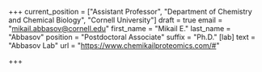 +++
current_position = ["Assistant Professor", "Department of Chemistry and Chemical Biology", "Cornell University"]
draft = true
email = "mikail.abbasov@cornell.edu"
first_name = "Mikail E."
last_name = "Abbasov"
position = "Postdoctoral Associate"
suffix = "Ph.D."
[lab]
text = "Abbasov Lab"
url = "https://www.chemikailproteomics.com/#"

+++
